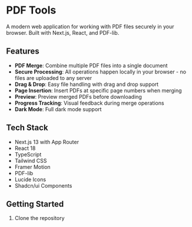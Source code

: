 # PDF Tools

A modern web application for working with PDF files securely in your browser. Built with Next.js, React, and PDF-lib.

## Features

- **PDF Merge**: Combine multiple PDF files into a single document
- **Secure Processing**: All operations happen locally in your browser - no files are uploaded to any server
- **Drag & Drop**: Easy file handling with drag and drop support
- **Page Insertion**: Insert PDFs at specific page numbers when merging
- **Preview**: Preview merged PDFs before downloading
- **Progress Tracking**: Visual feedback during merge operations
- **Dark Mode**: Full dark mode support

## Tech Stack

- Next.js 13 with App Router
- React 18
- TypeScript
- Tailwind CSS
- Framer Motion
- PDF-lib
- Lucide Icons
- Shadcn/ui Components

## Getting Started

1. Clone the repository
